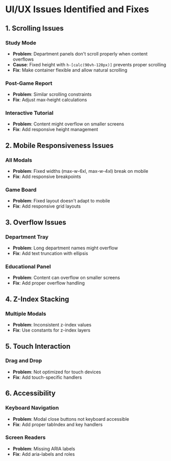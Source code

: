 # UI/UX Issues Identified and Fixes

## 1. Scrolling Issues

### Study Mode
- **Problem**: Department panels don't scroll properly when content overflows
- **Cause**: Fixed height with `h-[calc(90vh-120px)]` prevents proper scrolling
- **Fix**: Make container flexible and allow natural scrolling

### Post-Game Report
- **Problem**: Similar scrolling constraints
- **Fix**: Adjust max-height calculations

### Interactive Tutorial
- **Problem**: Content might overflow on smaller screens
- **Fix**: Add responsive height management

## 2. Mobile Responsiveness Issues

### All Modals
- **Problem**: Fixed widths (max-w-6xl, max-w-4xl) break on mobile
- **Fix**: Add responsive breakpoints

### Game Board
- **Problem**: Fixed layout doesn't adapt to mobile
- **Fix**: Add responsive grid layouts

## 3. Overflow Issues

### Department Tray
- **Problem**: Long department names might overflow
- **Fix**: Add text truncation with ellipsis

### Educational Panel
- **Problem**: Content can overflow on smaller screens
- **Fix**: Add proper overflow handling

## 4. Z-Index Stacking

### Multiple Modals
- **Problem**: Inconsistent z-index values
- **Fix**: Use constants for z-index layers

## 5. Touch Interaction

### Drag and Drop
- **Problem**: Not optimized for touch devices
- **Fix**: Add touch-specific handlers

## 6. Accessibility

### Keyboard Navigation
- **Problem**: Modal close buttons not keyboard accessible
- **Fix**: Add proper tabIndex and key handlers

### Screen Readers
- **Problem**: Missing ARIA labels
- **Fix**: Add aria-labels and roles